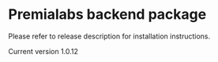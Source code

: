 # Premialabs backend package

Please refer to release description for installation instructions.

Current version 1.0.12
